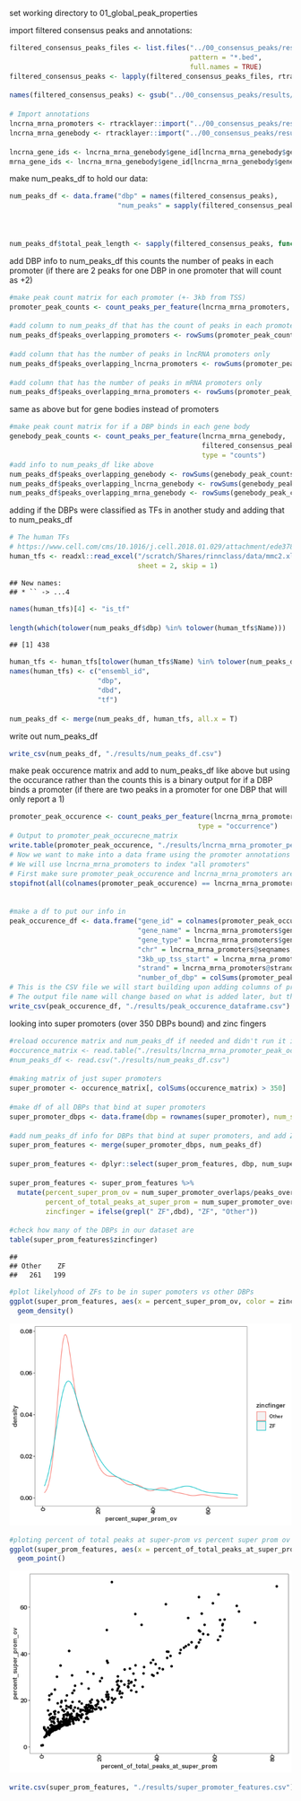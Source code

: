 set working directory to 01\_global\_peak\_properties

import filtered consensus peaks and annotations:

``` r
filtered_consensus_peaks_files <- list.files("../00_consensus_peaks/results/chipseq/filtered_consensus", 
                                             pattern = "*.bed",
                                             full.names = TRUE)
filtered_consensus_peaks <- lapply(filtered_consensus_peaks_files, rtracklayer::import)

names(filtered_consensus_peaks) <- gsub("../00_consensus_peaks/results/chipseq/filtered_consensus/|_filtered_consensus_peaks.bed", "", filtered_consensus_peaks_files)

# Import annotations
lncrna_mrna_promoters <- rtracklayer::import("../00_consensus_peaks/results/lncrna_mrna_promoters.gtf")
lncrna_mrna_genebody <- rtracklayer::import("../00_consensus_peaks/results/lncrna_mrna_genebody.gtf")

lncrna_gene_ids <- lncrna_mrna_genebody$gene_id[lncrna_mrna_genebody$gene_type == "lncRNA"]
mrna_gene_ids <- lncrna_mrna_genebody$gene_id[lncrna_mrna_genebody$gene_type == "protein_coding"]
```

make num\_peaks\_df to hold our data:

``` r
num_peaks_df <- data.frame("dbp" = names(filtered_consensus_peaks),
                           "num_peaks" = sapply(filtered_consensus_peaks, length))



num_peaks_df$total_peak_length <- sapply(filtered_consensus_peaks, function(x) sum(width(x)))
```

add DBP info to num\_peaks\_df this counts the number of peaks in each promoter (if there are 2 peaks for one DBP in one promoter that will count as +2)

``` r
#make peak count matrix for each promoter (+- 3kb from TSS)
promoter_peak_counts <- count_peaks_per_feature(lncrna_mrna_promoters, filtered_consensus_peaks, type = "counts")

#add column to num_peaks_df that has the count of peaks in each promoter
num_peaks_df$peaks_overlapping_promoters <- rowSums(promoter_peak_counts)

#add column that has the number of peaks in lncRNA promoters only
num_peaks_df$peaks_overlapping_lncrna_promoters <- rowSums(promoter_peak_counts[,lncrna_gene_ids])

#add column that has the number of peaks in mRNA promoters only
num_peaks_df$peaks_overlapping_mrna_promoters <- rowSums(promoter_peak_counts[,mrna_gene_ids])
```

same as above but for gene bodies instead of promoters

``` r
#make peak count matrix for if a DBP binds in each gene body
genebody_peak_counts <- count_peaks_per_feature(lncrna_mrna_genebody, 
                                                filtered_consensus_peaks, 
                                                type = "counts")
#add info to num_peaks_df like above
num_peaks_df$peaks_overlapping_genebody <- rowSums(genebody_peak_counts)
num_peaks_df$peaks_overlapping_lncrna_genebody <- rowSums(genebody_peak_counts[,lncrna_gene_ids])
num_peaks_df$peaks_overlapping_mrna_genebody <- rowSums(genebody_peak_counts[,mrna_gene_ids])
```

adding if the DBPs were classified as TFs in another study and adding that to num\_peaks\_df

``` r
# The human TFs
# https://www.cell.com/cms/10.1016/j.cell.2018.01.029/attachment/ede37821-fd6f-41b7-9a0e-9d5410855ae6/mmc2.xlsx
human_tfs <- readxl::read_excel("/scratch/Shares/rinnclass/data/mmc2.xlsx",
                                sheet = 2, skip = 1)
```

    ## New names:
    ## * `` -> ...4

``` r
names(human_tfs)[4] <- "is_tf"

length(which(tolower(num_peaks_df$dbp) %in% tolower(human_tfs$Name)))
```

    ## [1] 438

``` r
human_tfs <- human_tfs[tolower(human_tfs$Name) %in% tolower(num_peaks_df$dbp), 1:4]
names(human_tfs) <- c("ensembl_id",
                      "dbp",
                      "dbd",
                      "tf")

num_peaks_df <- merge(num_peaks_df, human_tfs, all.x = T)
```

write out num\_peaks\_df

``` r
write_csv(num_peaks_df, "./results/num_peaks_df.csv")
```

make peak occurence matrix and add to num\_peaks\_df like above but using the occurance rather than the counts this is a binary output for if a DBP binds a promoter (if there are two peaks in a promoter for one DBP that will only report a 1)

``` r
promoter_peak_occurence <- count_peaks_per_feature(lncrna_mrna_promoters, filtered_consensus_peaks, 
                                               type = "occurrence")
# Output to promoter_peak_occurecne_matrix
write.table(promoter_peak_occurence, "./results/lncrna_mrna_promoter_peak_occurence_matrix.tsv")
# Now we want to make into a data frame using the promoter annotations as rows and attributes as columns.
# We will use lncrna_mrna_promoters to index "all promoters"
# First make sure promoter_peak_occurence and lncrna_mrna_promoters are in the same order
stopifnot(all(colnames(promoter_peak_occurence) == lncrna_mrna_promoters$gene_id))


#make a df to put our info in
peak_occurence_df <- data.frame("gene_id" = colnames(promoter_peak_occurence),
                                "gene_name" = lncrna_mrna_promoters$gene_name,
                                "gene_type" = lncrna_mrna_promoters$gene_type,
                                "chr" = lncrna_mrna_promoters@seqnames,   
                                "3kb_up_tss_start" = lncrna_mrna_promoters@ranges@start,
                                "strand" = lncrna_mrna_promoters@strand,
                                "number_of_dbp" = colSums(promoter_peak_occurence))
# This is the CSV file we will start building upon adding columns of properties as we analyze them
# The output file name will change based on what is added later, but the "peak_occurence_df" will be used throughout.
write_csv(peak_occurence_df, "./results/peak_occurence_dataframe.csv")
```

looking into super promoters (over 350 DBPs bound) and zinc fingers

``` r
#reload occurence matrix and num_peaks_df if needed and didn't run it in previous chunks
#occurence_matrix <- read.table("./results/lncrna_mrna_promoter_peak_occurence_matrix.tsv")
#num_peaks_df <- read.csv("./results/num_peaks_df.csv")

#making matrix of just super promoters
super_promoter <- occurence_matrix[, colSums(occurence_matrix) > 350]

#make df of all DBPs that bind at super promoters
super_promoter_dbps <- data.frame(dbp = rownames(super_promoter), num_super_promoter_overlaps = rowSums(super_promoter))

#add num_peaks_df info for DBPs that bind at super promoters, and add ZF data
super_prom_features <- merge(super_promoter_dbps, num_peaks_df)

super_prom_features <- dplyr::select(super_prom_features, dbp, num_super_promoter_overlaps, everything() )

super_prom_features <- super_prom_features %>%
  mutate(percent_super_prom_ov = num_super_promoter_overlaps/peaks_overlapping_promoters * 100, 
         percent_of_total_peaks_at_super_prom = num_super_promoter_overlaps/num_peaks * 100,
         zincfinger = ifelse(grepl(" ZF",dbd), "ZF", "Other"))

#check how many of the DBPs in our dataset are 
table(super_prom_features$zincfinger)
```

    ## 
    ## Other    ZF 
    ##   261   199

``` r
#plot likelyhood of ZFs to be in super pomoters vs other DBPs
ggplot(super_prom_features, aes(x = percent_super_prom_ov, color = zincfinger)) +
  geom_density()
```

![](01_global_peak_properties_files/figure-markdown_github/super%20promoters%20and%20ZFs-1.png)

``` r
#ploting percent of total peaks at super-prom vs percent super prom ov
ggplot(super_prom_features, aes(x = percent_of_total_peaks_at_super_prom, y = percent_super_prom_ov)) + 
  geom_point()
```

![](01_global_peak_properties_files/figure-markdown_github/super%20promoters%20and%20ZFs-2.png)

``` r
write.csv(super_prom_features, "./results/super_promoter_features.csv")
```
